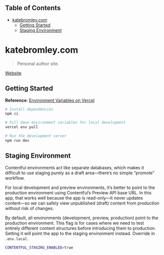 <!-- START doctoc generated TOC please keep comment here to allow auto update -->
<!-- DON'T EDIT THIS SECTION, INSTEAD RE-RUN doctoc TO UPDATE -->

## Table of Contents

- [katebromley.com](#katebromleycom)
  - [Getting Started](#getting-started)
  - [Staging Environment](#staging-environment)

<!-- END doctoc generated TOC please keep comment here to allow auto update -->

# katebromley.com

> Personal author site.

[Website](https://www.katebromley.com)

## Getting Started

**Reference**:
[Environment Variables on Vercel](https://nextjs.org/docs/basic-features/environment-variables#environment-variables-on-vercel)

```sh
# Install dependencies
npm ci

# Pull down environment variables for local development
vercel env pull

# Run the development server
npm run dev
```

## Staging Environment

Contentful environments act like separate databases, which makes it difficult to use staging purely as a draft
area—there’s no simple “promote” workflow.

For local development and preview environments, it’s better to point to the production environment using Contentful’s
Preview API base URL. In this app, that works well because the app is read-only—it never updates content—so we can
safely view unpublished (draft) content from production without risk of changes.

By default, all environments (development, preview, production) point to the production environment. This flag is for
cases where we need to test entirely different content structures before introducing them to production. Setting it will
point the app to the staging environment instead. Override in `.env.local`.

```sh
CONTENTFUL_STAGING_ENABLED=true
```
